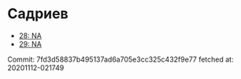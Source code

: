 # Садриев
- [28: NA](28.md)
- [29: NA](29.md)

Commit: 7fd3d58837b495137ad6a705e3cc325c432f9e77
 fetched at: 20201112-021749
